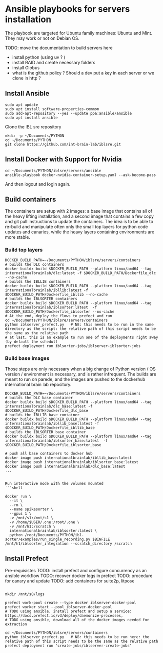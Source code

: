 # Ansible playbooks for servers installation

The playbook are targeted for Ubuntu family machines: Ubuntu and Mint. They may work or not on Debian OS.

TODO: move the documentation to build servers here
- install python (using uv ? )
- install RAID and create necessary folders
- install Globus
- what is the github policy ? Should a dev put a key in each server or we clone in http ? 

## Install Ansible

```shell
sudo apt update
sudo apt install software-properties-common
sudo add-apt-repository --yes --update ppa:ansible/ansible
sudo apt install ansible
``` 

Clone the IBL sre repository 
```shell
mkdir -p ~/Documents/PYTHON
cd ~/Documents/PYTHON
git clone https://github.com/int-brain-lab/iblsre.git
```

## Install Docker with Support for Nvidia

```shell
cd ~/Documents/PYTHON/iblsre/servers/ansible
ansible-playbook docker-nvidia-container-setup.yaml --ask-become-pass
```
And then logout and login again.

## Build containers
The containers are setup with 2 images: a base image that contains all of the heavy lifting installation, and a second image that contains a few copy and git pull instructions to update the containers.
The idea is to be able to re-build and manipulate often only the small top layers for python code updates and canaries, while the heavy layers containing environments are more stable.

### Build top layers
```shell
DOCKER_BUILD_PATH=~/Documents/PYTHON/iblsre/servers/containers
# builds the DLC containers
docker buildx build $DOCKER_BUILD_PATH --platform linux/amd64 --tag internationalbrainlab/dlc:latest -f $DOCKER_BUILD_PATH/Dockerfile_dlc --no-cache
# builds the IBLLIB containers
docker buildx build $DOCKER_BUILD_PATH --platform linux/amd64 --tag internationalbrainlab/ibllib:latest -f $DOCKER_BUILD_PATH/Dockerfile_ibllib --no-cache
# builds the IBLSORTER containers
docker buildx build $DOCKER_BUILD_PATH --platform linux/amd64 --tag internationalbrainlab/iblsorter:latest  -f $DOCKER_BUILD_PATH/Dockerfile_iblsorter --no-cache
# At the end, deploy the flows to prefect and run
cd ~/Documents/PYTHON/iblsre/servers/containers
python iblserver_prefect.py   # NB: this needs to be run in the same directory as the script: the relative path of this script needs to be the same as the relative path
# at last, this is an example to run one of the deployments right away (by default the schedul)
prefect deployment run iblsorter-jobs/iblserver-iblsorter-jobs
```

### Build base images
Those steps are only necessary when a big change of Python version / OS version / environment is necessary, and is rather infrequent. The builds are meant to run on parede, and the images are pushed to the dockerhub international brain lab repository. 

```shell
DOCKER_BUILD_PATH=~/Documents/PYTHON/iblsre/servers/containers
# builds the DLC base container
docker buildx build $DOCKER_BUILD_PATH --platform linux/amd64 --tag internationalbrainlab/dlc_base:latest -f $DOCKER_BUILD_PATH/Dockerfile_dlc_base
# builds the IBLLIB base container
docker buildx build $DOCKER_BUILD_PATH --platform linux/amd64 --tag internationalbrainlab/ibllib_base:latest -f $DOCKER_BUILD_PATH/Dockerfile_ibllib_base
# builds the IBLSORTER base container
docker buildx build $DOCKER_BUILD_PATH --platform linux/amd64 --tag internationalbrainlab/iblsorter_base:latest  -f $DOCKER_BUILD_PATH/Dockerfile_iblsorter_base
```

```shell
# push all base containers to docker hub
docker image push internationalbrainlab/ibllib_base:latest
docker image push internationalbrainlab/iblsorter_base:latest
docker image push internationalbrainlab/dlc_base:latest
...


Run interactive mode with the volumes mounted
```shell

docker run \
  --it \
  --rm \
  --name spikesorter \
  --gpus 1 \
  -v /mnt/s1:/mnt/s1 \
  -v /home/$USER/.one:/root/.one \
  -v /mnt/h1:/scratch \
  internationalbrainlab/iblsorter:latest \
  python /root/Documents/PYTHON/ibl-sorter/examples/run_single_recording.py $BINFILE  /mnt/h1/iblsorter_integration --scratch_directory /scratch
```


## Install Prefect
Pre-requisistes
TODO: install prefect and configure concurrency as an ansible workflow
TODO: recover docker logs in prefect 
TODO: procedure for canary and update
TODO: add containers for suite2p, litpose


```shell

mkdir /mnt/s0/logs

prefect work-pool create --type docker iblserver-docker-pool
prefect worker start --pool iblserver-docker-pool
# TODO using ansible, install prefect and setup a service: https://docs.prefect.io/v3/deploy/daemonize-processes, 
# TODO using ansible, download all of the docker images needed for extraction

cd ~/Documents/PYTHON/iblsre/servers/containers
python iblserver_prefect.py   # NB: this needs to be run here: the relative path of this script needs to be the same as the relative path
prefect deployment run 'create-jobs/iblserver-create-jobs'
```